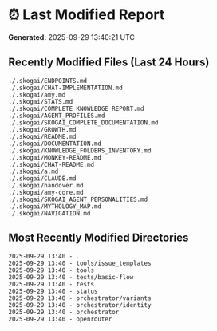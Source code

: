 # ⏰ Last Modified Report

**Generated:** 2025-09-29 13:40:21 UTC

## Recently Modified Files (Last 24 Hours)

```
./.skogai/ENDPOINTS.md
./.skogai/CHAT-IMPLEMENTATION.md
./.skogai/amy.md
./.skogai/STATS.md
./.skogai/COMPLETE_KNOWLEDGE_REPORT.md
./.skogai/AGENT_PROFILES.md
./.skogai/SKOGAI_COMPLETE_DOCUMENTATION.md
./.skogai/GROWTH.md
./.skogai/README.md
./.skogai/DOCUMENTATION.md
./.skogai/KNOWLEDGE_FOLDERS_INVENTORY.md
./.skogai/MONKEY-README.md
./.skogai/CHAT-README.md
./.skogai/a.md
./.skogai/CLAUDE.md
./.skogai/handover.md
./.skogai/amy-core.md
./.skogai/SKOGAI_AGENT_PERSONALITIES.md
./.skogai/MYTHOLOGY_MAP.md
./.skogai/NAVIGATION.md
```

## Most Recently Modified Directories

```
2025-09-29 13:40 - .
2025-09-29 13:40 - tools/issue_templates
2025-09-29 13:40 - tools
2025-09-29 13:40 - tests/basic-flow
2025-09-29 13:40 - tests
2025-09-29 13:40 - status
2025-09-29 13:40 - orchestrator/variants
2025-09-29 13:40 - orchestrator/identity
2025-09-29 13:40 - orchestrator
2025-09-29 13:40 - openrouter
```
